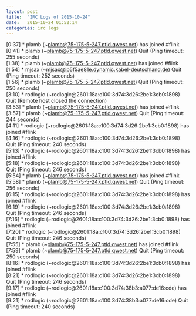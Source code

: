 ```yaml
---
layout: post
title:  "IRC Logs of 2015-10-24"
date:   2015-10-24 01:52:14
categories: irc logs
---
```

<span class="irc-date">[0:37]</span> <span class="irc-green">* plamb (~plamb@75-175-5-247.ptld.qwest.net) has joined #flink</span><br />
<span class="irc-date">[0:41]</span> <span class="irc-navy">* plamb (~plamb@75-175-5-247.ptld.qwest.net) Quit (Ping timeout: 255 seconds)</span><br />
<span class="irc-date">[1:38]</span> <span class="irc-green">* plamb (~plamb@75-175-5-247.ptld.qwest.net) has joined #flink</span><br />
<span class="irc-date">[1:54]</span> <span class="irc-navy">* mjsax (~mjsax@ip5f5ae81e.dynamic.kabel-deutschland.de) Quit (Ping timeout: 252 seconds)</span><br />
<span class="irc-date">[1:56]</span> <span class="irc-navy">* plamb (~plamb@75-175-5-247.ptld.qwest.net) Quit (Ping timeout: 250 seconds)</span><br />
<span class="irc-date">[3:10]</span> <span class="irc-navy">* rodlogic (~rodlogic@2601:18a:c100:3d74:3d26:2be1:3cb0:1898) Quit (Remote host closed the connection)</span><br />
<span class="irc-date">[3:53]</span> <span class="irc-green">* plamb (~plamb@75-175-5-247.ptld.qwest.net) has joined #flink</span><br />
<span class="irc-date">[3:57]</span> <span class="irc-navy">* plamb (~plamb@75-175-5-247.ptld.qwest.net) Quit (Ping timeout: 244 seconds)</span><br />
<span class="irc-date">[4:11]</span> <span class="irc-green">* rodlogic (~rodlogic@2601:18a:c100:3d74:3d26:2be1:3cb0:1898) has joined #flink</span><br />
<span class="irc-date">[4:16]</span> <span class="irc-navy">* rodlogic (~rodlogic@2601:18a:c100:3d74:3d26:2be1:3cb0:1898) Quit (Ping timeout: 240 seconds)</span><br />
<span class="irc-date">[5:13]</span> <span class="irc-green">* rodlogic (~rodlogic@2601:18a:c100:3d74:3d26:2be1:3cb0:1898) has joined #flink</span><br />
<span class="irc-date">[5:18]</span> <span class="irc-navy">* rodlogic (~rodlogic@2601:18a:c100:3d74:3d26:2be1:3cb0:1898) Quit (Ping timeout: 246 seconds)</span><br />
<span class="irc-date">[5:54]</span> <span class="irc-green">* plamb (~plamb@75-175-5-247.ptld.qwest.net) has joined #flink</span><br />
<span class="irc-date">[5:58]</span> <span class="irc-navy">* plamb (~plamb@75-175-5-247.ptld.qwest.net) Quit (Ping timeout: 256 seconds)</span><br />
<span class="irc-date">[6:15]</span> <span class="irc-green">* rodlogic (~rodlogic@2601:18a:c100:3d74:3d26:2be1:3cb0:1898) has joined #flink</span><br />
<span class="irc-date">[6:19]</span> <span class="irc-navy">* rodlogic (~rodlogic@2601:18a:c100:3d74:3d26:2be1:3cb0:1898) Quit (Ping timeout: 246 seconds)</span><br />
<span class="irc-date">[7:16]</span> <span class="irc-green">* rodlogic (~rodlogic@2601:18a:c100:3d74:3d26:2be1:3cb0:1898) has joined #flink</span><br />
<span class="irc-date">[7:20]</span> <span class="irc-navy">* rodlogic (~rodlogic@2601:18a:c100:3d74:3d26:2be1:3cb0:1898) Quit (Ping timeout: 246 seconds)</span><br />
<span class="irc-date">[7:55]</span> <span class="irc-green">* plamb (~plamb@75-175-5-247.ptld.qwest.net) has joined #flink</span><br />
<span class="irc-date">[7:59]</span> <span class="irc-navy">* plamb (~plamb@75-175-5-247.ptld.qwest.net) Quit (Ping timeout: 250 seconds)</span><br />
<span class="irc-date">[8:16]</span> <span class="irc-green">* rodlogic (~rodlogic@2601:18a:c100:3d74:3d26:2be1:3cb0:1898) has joined #flink</span><br />
<span class="irc-date">[8:21]</span> <span class="irc-navy">* rodlogic (~rodlogic@2601:18a:c100:3d74:3d26:2be1:3cb0:1898) Quit (Ping timeout: 246 seconds)</span><br />
<span class="irc-date">[9:17]</span> <span class="irc-green">* rodlogic (~rodlogic@2601:18a:c100:3d74:38b3:a077:de16:cde) has joined #flink</span><br />
<span class="irc-date">[9:21]</span> <span class="irc-navy">* rodlogic (~rodlogic@2601:18a:c100:3d74:38b3:a077:de16:cde) Quit (Ping timeout: 240 seconds)</span><br />
